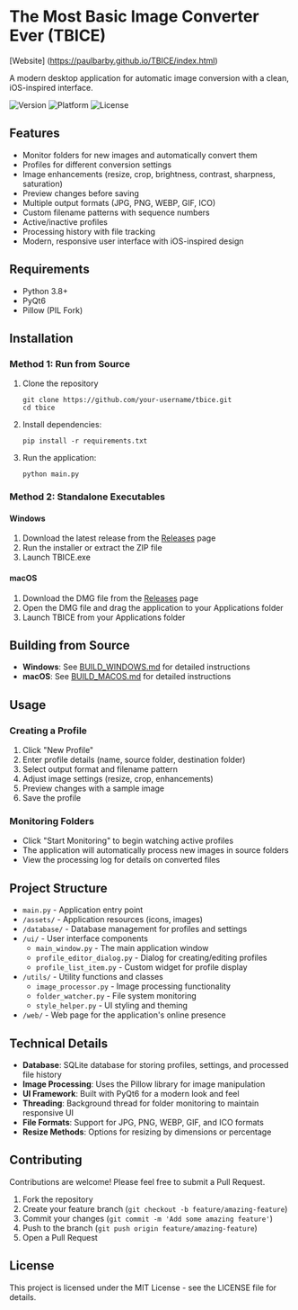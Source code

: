 # The Most Basic Image Converter Ever (TBICE)

[Website] (https://paulbarby.github.io/TBICE/index.html)

A modern desktop application for automatic image conversion with a clean, iOS-inspired interface.

![Version](https://img.shields.io/badge/version-1.0.0-blue.svg)
![Platform](https://img.shields.io/badge/platform-Windows%20|%20macOS%20|%20Linux-lightgrey.svg)
![License](https://img.shields.io/badge/license-MIT-green.svg)

## Features

- Monitor folders for new images and automatically convert them
- Profiles for different conversion settings
- Image enhancements (resize, crop, brightness, contrast, sharpness, saturation)
- Preview changes before saving
- Multiple output formats (JPG, PNG, WEBP, GIF, ICO)
- Custom filename patterns with sequence numbers
- Active/inactive profiles
- Processing history with file tracking
- Modern, responsive user interface with iOS-inspired design

## Requirements

- Python 3.8+
- PyQt6
- Pillow (PIL Fork)

## Installation

### Method 1: Run from Source

1. Clone the repository
   ```
   git clone https://github.com/your-username/tbice.git
   cd tbice
   ```
2. Install dependencies:
   ```
   pip install -r requirements.txt
   ```
3. Run the application:
   ```
   python main.py
   ```

### Method 2: Standalone Executables

#### Windows
1. Download the latest release from the [Releases](https://github.com/your-username/tbice/releases) page
2. Run the installer or extract the ZIP file
3. Launch TBICE.exe

#### macOS
1. Download the DMG file from the [Releases](https://github.com/your-username/tbice/releases) page
2. Open the DMG file and drag the application to your Applications folder
3. Launch TBICE from your Applications folder

## Building from Source

- **Windows**: See [BUILD_WINDOWS.md](BUILD_WINDOWS.md) for detailed instructions
- **macOS**: See [BUILD_MACOS.md](BUILD_MACOS.md) for detailed instructions

## Usage

### Creating a Profile

1. Click "New Profile"
2. Enter profile details (name, source folder, destination folder)
3. Select output format and filename pattern
4. Adjust image settings (resize, crop, enhancements)
5. Preview changes with a sample image
6. Save the profile

### Monitoring Folders

- Click "Start Monitoring" to begin watching active profiles
- The application will automatically process new images in source folders
- View the processing log for details on converted files

## Project Structure

- `main.py` - Application entry point
- `/assets/` - Application resources (icons, images)
- `/database/` - Database management for profiles and settings
- `/ui/` - User interface components
  - `main_window.py` - The main application window
  - `profile_editor_dialog.py` - Dialog for creating/editing profiles
  - `profile_list_item.py` - Custom widget for profile display
- `/utils/` - Utility functions and classes
  - `image_processor.py` - Image processing functionality
  - `folder_watcher.py` - File system monitoring
  - `style_helper.py` - UI styling and theming
- `/web/` - Web page for the application's online presence

## Technical Details

- **Database**: SQLite database for storing profiles, settings, and processed file history
- **Image Processing**: Uses the Pillow library for image manipulation
- **UI Framework**: Built with PyQt6 for a modern look and feel
- **Threading**: Background thread for folder monitoring to maintain responsive UI
- **File Formats**: Support for JPG, PNG, WEBP, GIF, and ICO formats
- **Resize Methods**: Options for resizing by dimensions or percentage

## Contributing

Contributions are welcome! Please feel free to submit a Pull Request.

1. Fork the repository
2. Create your feature branch (`git checkout -b feature/amazing-feature`)
3. Commit your changes (`git commit -m 'Add some amazing feature'`)
4. Push to the branch (`git push origin feature/amazing-feature`)
5. Open a Pull Request

## License

This project is licensed under the MIT License - see the LICENSE file for details.
